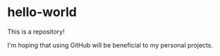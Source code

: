 # hello-world
This is a repository!

I'm hoping that using GitHub will be beneficial to my personal projects.
